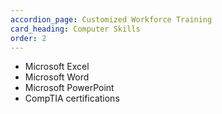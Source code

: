 ```yaml
---
accordion_page: Customized Workforce Training
card_heading: Computer Skills
order: 2
---
```


* Microsoft Excel
* Microsoft Word
* Microsoft PowerPoint
* CompTIA certifications
